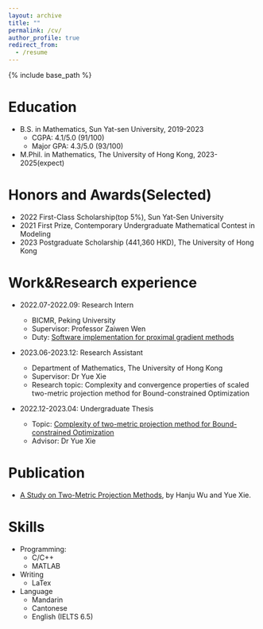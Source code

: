 ```yaml
---
layout: archive
title: ""
permalink: /cv/
author_profile: true
redirect_from:
  - /resume
---
```


{% include base_path %}

Education
======
* B.S. in Mathematics, Sun Yat-sen University, 2019-2023
  * CGPA: 4.1/5.0 (91/100)
  * Major GPA: 4.3/5.0 (93/100)
* M.Phil. in Mathematics, The University of Hong Kong, 2023-2025(expect)

Honors and Awards(Selected)
======
* 2022 First-Class Scholarship(top 5%), Sun Yat-Sen University
* 2021 First Prize, Contemporary Undergraduate Mathematical Contest in Modeling
* 2023 Postgraduate Scholarship (441,360 HKD), The University of Hong Kong

Work&Research experience
======
* 2022.07-2022.09: Research Intern
  * BICMR, Peking University
  * Supervisor: Professor Zaiwen Wen
  * Duty: [Software implementation for proximal gradient methods](https://github.com/Hanju-Wu/OptSuite)

* 2023.06-2023.12: Research Assistant
  * Department of Mathematics, The University of Hong Kong
  * Supervisor: Dr Yue Xie
  * Research topic: Complexity and convergence properties of scaled two-metric projection method for Bound-constrained Optimization

* 2022.12-2023.04: Undergraduate Thesis
  * Topic: [Complexity of two-metric projection method for Bound-constrained Optimization](https://Hanju-Wu.github.io/files/slide.pdf)
  * Advisor: Dr Yue Xie
 
Publication
======
*  [A Study on Two-Metric Projection Methods](https://sites.google.com/view/ios2024refereed?usp=sharing), by Hanju Wu and Yue Xie. 

Skills
======
* Programming:
  * C/C++
  * MATLAB 
* Writing
  * LaTex
* Language
  * Mandarin
  * Cantonese
  * English (IELTS 6.5)
